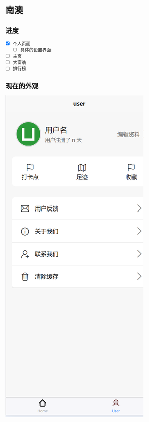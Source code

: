 # 南澳

## 进度

- [x] 个人页面
    - [ ] 具体的设置界面 
- [ ] 主页
- [ ] 大富翁 
- [ ] 排行榜

## 现在的外观

![个人页面](./doc/img/PixPin_2024-07-04_12-57-42.png)